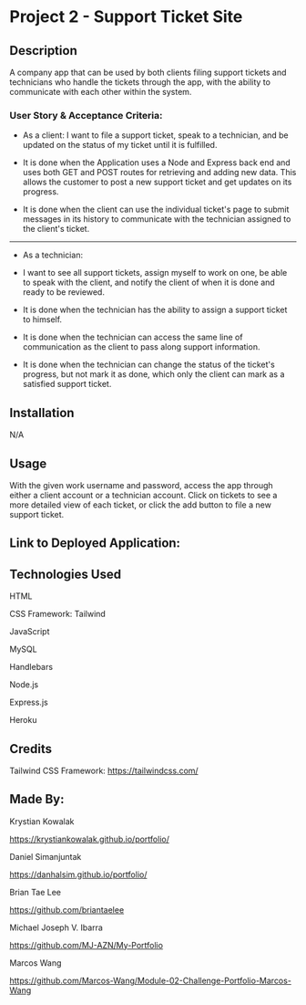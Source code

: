 # Project 2 - Support Ticket Site

## Description

A company app that can be used by both clients filing support tickets and technicians who handle the tickets through the app, with the ability to communicate with each other within the system.

### User Story & Acceptance Criteria:

* As a client:
 I want to file a support ticket, speak to a technician, and be updated on the status of my ticket until it is fulfilled.

* It is done when the Application uses a Node and Express back end and uses both GET and POST routes for retrieving and adding new data. This allows the customer to post a new support ticket and get updates on its progress.
* It is done when the client can use the individual ticket's page to submit messages in its history to communicate with the technician assigned to the client's ticket.
---
* As a technician:
* I want to see all support tickets, assign myself to work on one, be able to speak with the client, and notify the client of when it is done and ready to be reviewed.

* It is done when the technician has the ability to assign a support ticket to himself.
* It is done when the technician can access the same line of communication as the client to pass along support information.
* It is done when the technician can change the status of the ticket's progress, but not mark it as done, which only the client can mark as a satisfied support ticket.

## Installation

N/A

## Usage

With the given work username and password, access the app through either a client account or a technician account. Click on tickets to see a more detailed view of each ticket, or click the add button to file a new support ticket.


## Link to Deployed Application:



## Technologies Used

HTML

CSS Framework: Tailwind

JavaScript

MySQL

Handlebars

Node.js

Express.js

Heroku

## Credits

Tailwind CSS Framework: https://tailwindcss.com/


## Made By:

Krystian Kowalak

https://krystiankowalak.github.io/portfolio/

Daniel Simanjuntak

https://danhalsim.github.io/portfolio/

Brian Tae Lee

https://github.com/briantaelee

Michael Joseph V. Ibarra

https://github.com/MJ-AZN/My-Portfolio

Marcos Wang

https://github.com/Marcos-Wang/Module-02-Challenge-Portfolio-Marcos-Wang